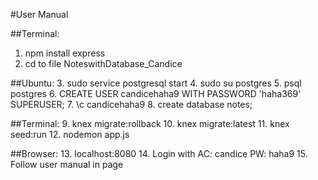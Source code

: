 #User Manual

##Terminal: 
1. npm install express
2. cd to file NoteswithDatabase_Candice

##Ubuntu: 
3. sudo service postgresql start
4. sudo su postgres
5. psql postgres
6. CREATE USER candicehaha9 WITH PASSWORD 'haha369' SUPERUSER;
7. \c candicehaha9
8. create database notes;

##Terminal:
9. knex migrate:rollback
10. knex migrate:latest
11. knex seed:run
12. nodemon app.js

##Browser: 
13. localhost:8080
14. Login with AC: candice PW: haha9
15. Follow user manual in page
